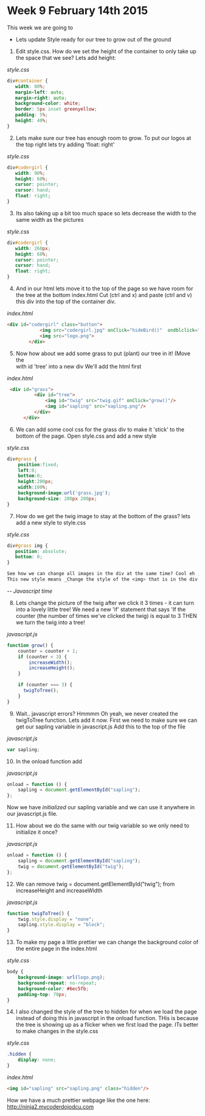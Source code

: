 # Week 9 February 14th 2015
This week we are going to

- Lets update Style ready for our tree to grow out of the ground
1. Edit style.css. How do we set the height of the container to only take up the space that we see?
Lets add height:

*style.css*
 ```css
div#container {
	width: 80%;
	margin-left: auto;
	margin-right: auto;
	background-color: white;
	border: 5px inset greenyellow;
	padding: 5%;
    height: 40%;
}
 ```

 2. Lets make sure our tree has enough room to grow. To put our logos at the top right lets try adding 'float: right'

*style.css*
 ```css
div#codergirl {
	width: 90%;
	height: 60%;
	cursor: pointer;
	cursor: hand;
	float: right;
}
 ```

3. Its also taking up a bit too much space so lets decrease the width to the same width as the pictures

*style.css*
 ```css
div#codergirl {
	width: 260px;
	height: 60%;
	cursor: pointer;
	cursor: hand;
	float: right;
}
 ```
4. And in our html lets move it to the top of the page so we have room for the tree at the bottom
index.html
Cut (ctrl and x) and paste (ctrl and v) this div into the top of the container div.

*index.html*
```html
<div id="codergirl" class="button">
			<img src="codergirl.jpg" onClick="hideBird()"  ondblclick="showBird()">
			<img src="logo.png">
		</div>
```

5. Now how about we add some grass to put (plant) our tree in it! (Move the <div> with id 'tree' into a new div
We'll add the html first

*index.html*
```html
 <div id="grass">
          <div id="tree">
              <img id="twig" src="twig.gif" onClick="grow()"/>
              <img id="sapling" src="sapling.png"/>
          </div>
      </div>
```

6. We can add some cool css for the grass div to make it 'stick' to the bottom of the page.
Open style.css and add a new style

*style.css*
```css
div#grass {
    position:fixed;
    left:0;
    bottom:0;
    height:200px;
    width:100%;
    background-image:url('grass.jpg');
    background-size: 200px 200px;
}
```

7. How do we get the twig image to stay at the bottom of the grass? lets add a new style to style.css

*style.css*
```css
div#grass img {
   position: absolute;
   bottom: 0;
}

See how we can change all images in the div at the same time? Cool eh ;)
This new style means _Change the style of the <img> that is in the div with the id="grass"_

```

-- *Javascript time*

8. Lets change the picture of the twig after we click it 3 times - it can turn into a lovely little tree!
We need a new 'if' statement that says 'If the counter (the number of times we've clicked the twig) is equal to 3 THEN we turn the twig into a tree!

*javascript.js*
```javascript
function grow() {
    counter = counter + 1;
    if (counter < 3) {
        increaseWidth();
        increaseHeight();
    }

    if (counter === 3) {
      twigToTree();
    }
}
```

9. Wait.. javascript errors? Hmmmm Oh yeah, we never created the twigToTree function. Lets add it now.
First we need to make sure we can get our sapling variable
in javascript.js
Add this to the top of the file

*javascript.js*
```javascript
var sapling;
```

10. In the onload function add

*javascript.js*
```javascript
onload = function () {
    sapling = document.getElementById("sapling");
};
```
Now we have _initialized_ our sapling variable and we can use it anywhere in our javascript.js file.


11. How about we do the same with our twig variable so we only need to initialize it once?

*javascript.js*
```javascript
onload = function () {
    sapling = document.getElementById("sapling");
    twig = document.getElementById("twig");
};
```

12. We can remove twig = document.getElementById("twig"); from increaseHeight and increaseWidth

*javascript.js*
```javascript
function twigToTree() {
    twig.style.display = "none";
    sapling.style.display = "block";
}
```

13. To make my page a little prettier we can change the background color of the entire page in the index.html

*style.css*
```css
body {
	background-image: url(logo.png);
	background-repeat: no-repeat;
	background-color: #6ec5fb;
	padding-top: 70px;
}
```

14. I also changed the style of the tree to hidden for when we load the page instead of doing this in javascript in the onload function.
THis is because the tree is showing up as a flicker when we first load the page. ITs better to make changes in the style.css

*style.css*
```css
.hidden {
    display: none;
}
```

*index.html*
```html
<img id="sapling" src="sapling.png" class="hidden"/>
```

How we have a much prettier webpage like the one here:
http://ninja2.mycoderdojodcu.com


